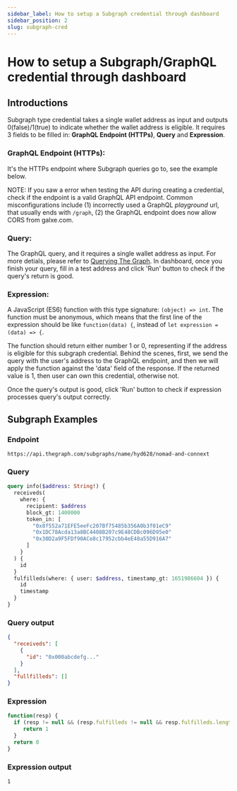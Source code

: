 ```yaml
---
sidebar_label: How to setup a Subgraph credential through dashboard
sidebar_position: 2
slug: subgraph-cred
---
```

# How to setup a Subgraph/GraphQL credential through dashboard

## Introductions

Subgraph type credential takes a single wallet address as input and outputs 0(false)/1(true) to indicate whether the wallet address is eligible. It requires 3 fields to be filled in: **GraphQL Endpoint (HTTPs)**, **Query** and **Expression**.

### GraphQL Endpoint (HTTPs):

It's the HTTPs endpoint where Subgraph queries go to, see the example below. 

NOTE: If you saw a error when testing the API during creating a credential, check if the endpoint is a valid GraphQL
API endpoint. Common misconfigurations include 
(1) incorrectly used a GraphQL *playground* url, that usually ends with `/graph`, 
(2) the GraphQL endpoint does now allow CORS from galxe.com.

### Query:

The GraphQL query, and it requires a single wallet address as input. For more detials, please refer to [Querying The Graph](https://thegraph.com/docs/en/querying/querying-the-graph/). In dashboard, once you finish your query, fill in a test address and click 'Run' button to check if the query's return is good.

### Expression:

A JavaScript (ES6) function with this type signature: `(object) => int`. The function must be anonymous, which means that the first line of the expression should be like `function(data) {`, instead of `let expression = (data) => {`.

The function should return either number 1 or 0, representing if the address is eligible for this subgraph credential. Behind the scenes, first, we send the query with the user's address to the GraphQL endpoint, and then we will apply the function against the 'data' field of the response. If the returned value is 1, then user can own this credential, otherwise not. 

Once the query's output is good, click 'Run' button to check if expression processes query's output correctly.

## Subgraph Examples

### Endpoint

```
https://api.thegraph.com/subgraphs/name/hyd628/nomad-and-connext
```

### Query

```graphql
query info($address: String!) {
  receiveds(
    where: {
      recipient: $address
      block_gt: 1400000
      token_in: [
        "0x8f552a71EFE5eeFc207Bf75485b356A0b3f01eC9"
        "0x1DC78Acda13a8BC4408B207c9E48CDBc096D95e0"
        "0x30D2a9F5FDf90ACe8c17952cbb4eE48a55D916A7"
      ]
    }
  ) {
    id
  }
  fulfilleds(where: { user: $address, timestamp_gt: 1651986604 }) {
    id
    timestamp
  }
}
```

### Query output

```json
{
  "receiveds": [
    {
      "id": "0x000abcdefg..."
    }
  ],
  "fullfilleds": []
}
```

### Expression

```javascript
function(resp) {
  if (resp != null && (resp.fulfilleds != null && resp.fulfilleds.length > 0 || resp.receiveds != null && resp.receiveds.length > 0)) {
     return 1
  }
  return 0
}
```

### Expression output

```
1
```